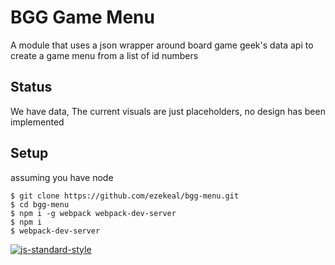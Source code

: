 # BGG Game Menu
A module that uses a json wrapper around board game geek's data api to create a game menu from a list of id numbers

## Status
We have data, The current visuals are just placeholders, no design has been implemented

## Setup
assuming you have node

```
$ git clone https://github.com/ezekeal/bgg-menu.git
$ cd bgg-menu
$ npm i -g webpack webpack-dev-server
$ npm i
$ webpack-dev-server
```

[![js-standard-style](https://cdn.rawgit.com/feross/standard/master/badge.svg)](https://github.com/feross/standard)
